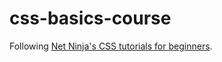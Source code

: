 # css-basics-course
Following [Net Ninja's CSS tutorials for beginners](https://www.youtube.com/playlist?list=PL4cUxeGkcC9gQeDH6xYhmO-db2mhoTSrT).
